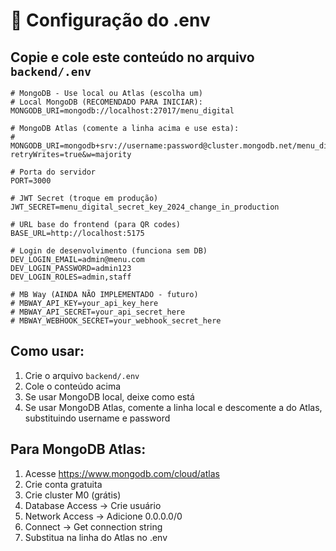 # 🔧 Configuração do .env

## Copie e cole este conteúdo no arquivo `backend/.env`

```env
# MongoDB - Use local ou Atlas (escolha um)
# Local MongoDB (RECOMENDADO PARA INICIAR):
MONGODB_URI=mongodb://localhost:27017/menu_digital

# MongoDB Atlas (comente a linha acima e use esta):
# MONGODB_URI=mongodb+srv://username:password@cluster.mongodb.net/menu_digital?retryWrites=true&w=majority

# Porta do servidor
PORT=3000

# JWT Secret (troque em produção)
JWT_SECRET=menu_digital_secret_key_2024_change_in_production

# URL base do frontend (para QR codes)
BASE_URL=http://localhost:5175

# Login de desenvolvimento (funciona sem DB)
DEV_LOGIN_EMAIL=admin@menu.com
DEV_LOGIN_PASSWORD=admin123
DEV_LOGIN_ROLES=admin,staff

# MB Way (AINDA NÃO IMPLEMENTADO - futuro)
# MBWAY_API_KEY=your_api_key_here
# MBWAY_API_SECRET=your_api_secret_here
# MBWAY_WEBHOOK_SECRET=your_webhook_secret_here
```

## Como usar:

1. Crie o arquivo `backend/.env`
2. Cole o conteúdo acima
3. Se usar MongoDB local, deixe como está
4. Se usar MongoDB Atlas, comente a linha local e descomente a do Atlas, substituindo username e password

## Para MongoDB Atlas:

1. Acesse https://www.mongodb.com/cloud/atlas
2. Crie conta gratuita
3. Crie cluster M0 (grátis)
4. Database Access → Crie usuário
5. Network Access → Adicione 0.0.0.0/0
6. Connect → Get connection string
7. Substitua na linha do Atlas no .env

